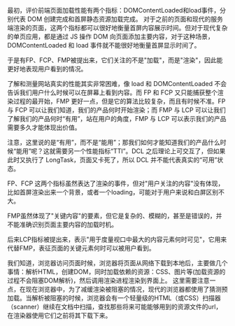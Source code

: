 
最初，评价前端页面加载性能有两个指标：DOMContentLoaded和load事件，分别代表 DOM 创建完成和首屏静态资源加载完成。
对于之前的页面和现代的服务端渲染的页面，这两个指标都可以很好地衡量首屏内容展示时间。但对于现代复杂的单页应用，都是通过 JS 操作 DOM 向页面添加主要内容，对于这种场景，DOMContentLoaded 和 load 事件就不能很好地衡量首屏显示时间了。

于是有FP、FCP、FMP被提出来，它们关注的不是"加载"，而是"渲染"，因此能更好地表现用户看到的情况。

了解和测量网站真实的性能其实非常困难，像 load 和 DOMContentLoaded 不会告诉我们用户什么时候可以在屏幕上看到内容。而 FP 和 FCP 又只能捕获整个渲染过程的最开始，FMP 更好一点，但是它的算法比较复杂，而且有时候不准。FP 与 FCP 可以让我们知道，我们的产品何时开始渲染；而 FMP 与 LCP 可以让我们了解我们的产品何时“有用”，站在用户的角度，FMP 与 LCP 可以表示我们的产品需要多久才能体现出价值。

注意，这里说的是“有用”，而不是“能用”；那我们如何才能知道我们的产品什么时候“能用”呢？这就需要另一个性能指标“TTI”。DCL 之后理论上可交互了，但如果此时又执行了 LongTask，页面又卡死了，所以 DCL 并不能代表真实的“可用”状态。

FP、FCP 这两个指标虽然表达了渲染的事件，但对"用户关注的内容"没有体现，比如首屏渲染出来一个背景，或者一个loading，可能对于用户来说和白屏区别不大。

FMP虽然体现了"关键内容"的要素，但它是复杂的、模糊的，甚至是错误的，并不能准确识别页面主要内容的加载时机。

后来LCP指标被提出来，表示"用于度量视口中最大的内容元素何时可见"，它用来代替FMP，表征页面的关键元素何时可以被用户看到。

我们知道，浏览器访问页面时候，浏览器将页面从网络下载到本地后，主要做几个事情：解析HTML，创建DOM，同时加载依赖的资源：CSS、图片等(加载资源的过程不会阻塞DOM解析)，然后调用渲染进程渲染到界面上。
这里需要注意一点，在现在浏览器中，为了减缓渲染被阻塞的情况，现代的浏览器都使用了猜测预加载。当解析被阻塞的时候，浏览器会有一个轻量级的HTML（或CSS）扫描器（scanner）继续在文档中扫描，查找那些将来可能能够用到的资源文件的url，在渲染器使用它们之前将其下载下来。


